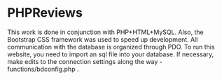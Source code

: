 # PHPReviews

This work is done in conjunction with PHP+HTML+MySQL. Also, the Bootstrap CSS framework was used to speed up development. All communication with the database is organized through PDO. To run this website, you need to import an sql file into your database. If necessary, make edits to the connection settings along the way - functions/bdconfig.php .
